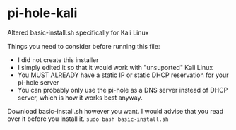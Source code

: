 # pi-hole-kali
Altered basic-install.sh specifically for Kali Linux

Things you need to consider before running this file:
- I did not create this installer
- I simply edited it so that it would work with "unsuported" Kali Linux
- You MUST ALREADY have a static IP or static DHCP reservation for your pi-hole server
- You can probably only use the pi-hole as a DNS server instead of DHCP server, which is how it works best anyway.

Download basic-install.sh however you want.
I would advise that you read over it before you install it.
`sudo bash basic-install.sh`
